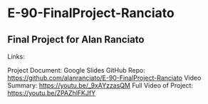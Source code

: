 # E-90-FinalProject-Ranciato

## Final Project for Alan Ranciato

Links:  

Project Document: Google Slides 
GitHub Repo: https://github.com/alanranciato/E-90-FinalProject-Ranciato 
Video Summary: https://youtu.be/_9xAYzzasQM 
Full Video of Project: https://youtu.be/ZPAZhlFKJfY 
